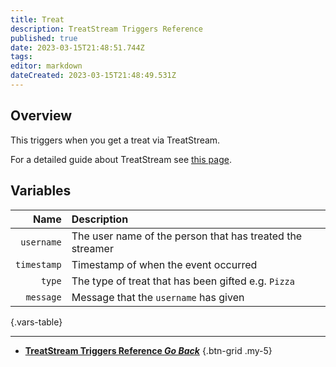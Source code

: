 ```yaml
---
title: Treat
description: TreatStream Triggers Reference
published: true
date: 2023-03-15T21:48:51.744Z
tags: 
editor: markdown
dateCreated: 2023-03-15T21:48:49.531Z
---
```


## Overview
This triggers when you get a treat via TreatStream.

For a detailed guide about TreatStream see [this page](/Integrations/TreatStream).

## Variables
Name | Description
----:|:------------
`username` | The user name of the person that has treated the streamer
`timestamp` | Timestamp of when the event occurred
`type` | The type of treat that has been gifted e.g. `Pizza`
`message` | Message that the `username` has given
{.vars-table}

---

- [<i class="mdi mdi-chevron-left"></i>**TreatStream Triggers Reference *Go Back***](/Triggers/TreatStream)
{.btn-grid .my-5}